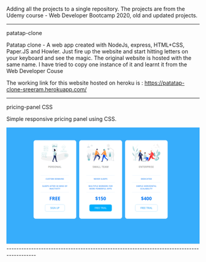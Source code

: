 Adding all the projects to a single repository. The projects are from the
Udemy course - Web Developer Bootcamp 2020, old and updated projects.


------------------------------------------------------------------------------------------
patatap-clone

Patatap clone - A web app created with NodeJs, express, HTML+CSS, Paper.JS and Howler. Just fire up the website and start hitting letters on your keyboard and see the magic. The original website is hosted with the same name. I have tried to copy one instance of it and learnt it from the Web Developer Couse

The working link for this website hosted on heroku is : https://patatap-clone-sreeram.herokuapp.com/

------------------------------------------------------------------------------------------
pricing-panel CSS

Simple responsive pricing panel using CSS.

<img src="images/pricingPanel.png" width="600px">
------------------------------------------------------------------------------------------
